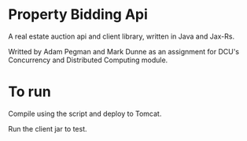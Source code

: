 # Property Bidding Api

A real estate auction api and client library, written in Java and Jax-Rs.

Writted by Adam Pegman and Mark Dunne as an assignment for
DCU's Concurrency and Distributed Computing module.

# To run
Compile using the script and deploy to Tomcat. 

Run the client jar to test.
